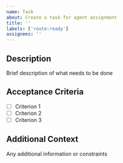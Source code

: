 ```yaml
---
name: Task
about: Create a task for agent assignment
title: ''
labels: ['route:ready']
assignees: ''
---
```


## Description
Brief description of what needs to be done

## Acceptance Criteria
- [ ] Criterion 1
- [ ] Criterion 2
- [ ] Criterion 3

## Additional Context
Any additional information or constraints
